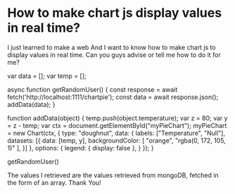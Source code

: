 
# How to make chart js display values ​in real time?


I just learned to make a web And I want to know how to make chart js to display values ​​in real time. Can you guys advise or tell me how to do it for me?

var data = [];
var temp = [];

async function getRandomUser() {
    const response = await fetch('http://localhost:1111/chartpie');
    const data = await response.json();
    addData(data);
}

function addData(object) {
    temp.push(object.temperature);
    var z = 80;
    var y = z - temp;
    var ctx = document.getElementById("myPieChart");
    myPieChart = new Chart(ctx, {
        type: "doughnut",
        data: {
            labels: ["Temperature", "Null"],
            datasets: [{
                data: [temp, y],
                backgroundColor: [
                    "orange",
                    "rgba(0, 172, 105, 1)"
                ],
            }]
        },
        options: {
            legend: {
                display: false
            },
        }
    });
}

getRandomUser()


The values ​​I retrieved are the values ​​retrieved from mongoDB, fetched in the form of an array. Thank You!


        